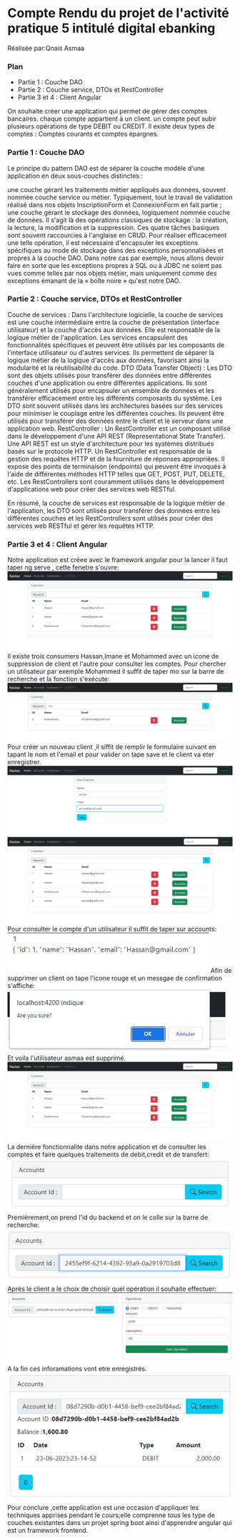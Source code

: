 <h1>Compte Rendu du projet de l'activité pratique 5 intitulé digital ebanking</h1>
  Réalisée par:Qnais Asmaa
  <h3>Plan</h3>
  <ul>
 <li> Partie 1 : Couche DAO</li>
 <li>Partie 2 : Couche service, DTOs et RestController</li>
 <li>Partie 3 et 4 : Client Angular</li>
 </ul>
 On souhaite créer une application qui permet de gérer des comptes bancaires. chaque compte appartient à un client. un compte peut subir plusieurs opérations de type DEBIT ou CREDIT. Il existe deux types de comptes : Comptes courants et comptes épargnes.
  <h3> Partie 1 : Couche DAO</h3>
  Le principe du pattern DAO est de séparer la couche modèle d'une application en deux sous-couches distinctes :

une couche gérant les traitements métier appliqués aux données, souvent nommée couche service ou métier. Typiquement, tout le travail de validation réalisé dans nos objets InscriptionForm et ConnexionForm en fait partie ;
une couche gérant le stockage des données, logiquement nommée couche de données. Il s'agit là des opérations classiques de stockage : la création, la lecture, la modification et la suppression. Ces quatre tâches basiques sont souvent raccourcies à l'anglaise en CRUD.
Pour réaliser efficacement une telle opération, il est nécessaire d'encapsuler les exceptions spécifiques au mode de stockage dans des exceptions personnalisées et propres à la couche DAO. Dans notre cas par exemple, nous allons devoir faire en sorte que les exceptions propres à SQL ou à JDBC ne soient pas vues comme telles par nos objets métier, mais uniquement comme des exceptions émanant de la « boîte noire » qu'est notre DAO.
<h3> Partie 2 : Couche service, DTOs et RestController</h3>
Couche de services : Dans l'architecture logicielle, la couche de services est une couche intermédiaire entre la couche de présentation (interface utilisateur) et la couche d'accès aux données. Elle est responsable de la logique métier de l'application. Les services encapsulent des fonctionnalités spécifiques et peuvent être utilisés par les composants de l'interface utilisateur ou d'autres services. Ils permettent de séparer la logique métier de la logique d'accès aux données, favorisant ainsi la modularité et la réutilisabilité du code.
DTO (Data Transfer Object) : Les DTO sont des objets utilisés pour transférer des données entre différentes couches d'une application ou entre différentes applications. Ils sont généralement utilisés pour encapsuler un ensemble de données et les transférer efficacement entre les différents composants du système. Les DTO sont souvent utilisés dans les architectures basées sur des services pour minimiser le couplage entre les différentes couches. Ils peuvent être utilisés pour transférer des données entre le client et le serveur dans une application web.
RestController : Un RestController est un composant utilisé dans le développement d'une API REST (Representational State Transfer). Une API REST est un style d'architecture pour les systèmes distribués basés sur le protocole HTTP. Un RestController est responsable de la gestion des requêtes HTTP et de la fourniture de réponses appropriées. Il expose des points de terminaison (endpoints) qui peuvent être invoqués à l'aide de différentes méthodes HTTP telles que GET, POST, PUT, DELETE, etc. Les RestControllers sont couramment utilisés dans le développement d'applications web pour créer des services web RESTful.

En résumé, la couche de services est responsable de la logique métier de l'application, les DTO sont utilisés pour transférer des données entre les différentes couches et les RestControllers sont utilisés pour créer des services web RESTful et gérer les requêtes HTTP.
 <h3> Partie 3 et 4 : Client Angular</h3>
 Notre application est créee avec le framework angular pour la lancer il faut taper ng serve , cette fenetre s'ouvre:
 <img src="src/app/img/1.PNG"/>
 Il existe trois consumers Hassan,Imane et Mohammed avec un icone de suppression de client et l'autre pour consulter les comptes.
 Pour chercher un utilisateur par exemple Mohammed il suffit de taper mo sur la barre de recherche et la fonction s'exécute:
 <img src="src/app/img/2.PNG"/>
 Pour créer un nouveau client ,il siffit de remplir le formulaire suivant en tapant le nom et l'email et pour valider on tape save et le client va eter enregistrer.
  <img src="src/app/img/3.PNG"/>
  <img src="src/app/img/4.PNG"/>
  Pour consulter le compte d'un utilisateur il suffit de taper sur accounts:
   <img src="src/app/img/5.PNG"/>
   Afin de supprimer un client on tape l'icone rouge et un messgae de confirmation s'affiche:
    <img src="src/app/img/6.PNG"/>
    Et voila l'utilisateur asmaa est supprimé.
    <img src="src/app/img/1.PNG"/>
    La dernière fonctionnalite dans notre application et de consulter les comptes et faire quelques traitements de debit,credit et de transfert:
     <img src="src/app/img/7.PNG"/>
     Premièrement,on prend l'id du backend et on le colle sur la barre de recherche:
      <img src="src/app/img/8.PNG"/>
      Après le client a le choix de choisir quel opération il souhaite effectuer:
       <img src="src/app/img/9.PNG"/>
       A la fin ces inforamations vont etre enregistrés.
        <img src="src/app/img/10.PNG"/>
        Pour conclure ,cette application est une occasion d'appliquer les techniques apprises pendant le cours;elle comprenne tous les type de couches existantes dans un projet spring boot ainsi d'apprendre angular qui est un framework frontend. 
 







